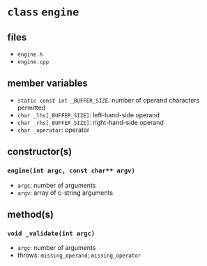 # **`class`** `engine` #

## files ##
 - `engine.h`
 - `engine.cpp`

## member variables ##
 - `static const int _BUFFER_SIZE`: number of operand characters permitted
 - `char _lhs[_BUFFER_SIZE]`: left-hand-side operand
 - `char _rhs[_BUFFER_SIZE]`: right-hand-side operand
 - `char _operator`: operator

 ## constructor(s) ##
 ### `engine(int argc, const char** argv)` ###
 - `argc`: number of arguments
 - `argv`: array of c-string arguments

 ## method(s) ##
 ### `void _validate(int argc)`
  - `argc`: number of arguments
  - throws: `missing_operand`; `missing_operator`